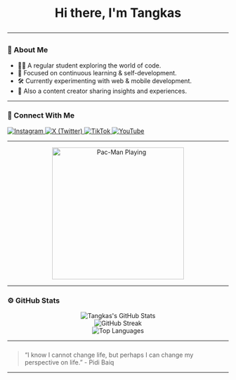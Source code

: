 <!-- GitHub Profile README -->
<h1 align="center">Hi there, I'm Tangkas

---

### 👤 About Me
- 🧑‍🎓 A regular student exploring the world of code.
- 🎯 Focused on continuous learning & self-development.
- 🛠️ Currently experimenting with web & mobile development.
- 🎨 Also a content creator sharing insights and experiences.

---

### 📲 Connect With Me
<p align="left">
  <a href="https://www.instagram.com/tangkasiang_04" target="_blank">
    <img alt="Instagram" src="https://img.shields.io/badge/Instagram-E4405F?style=for-the-badge&logo=instagram&logoColor=white"/>
  </a>
  <a href="https://x.com/tangkasiang_04" target="_blank">
    <img alt="X (Twitter)" src="https://img.shields.io/badge/X-000000?style=for-the-badge&logo=twitter&logoColor=white"/>
  </a>
  <a href="https://www.tiktok.com/@ytr3v0k" target="_blank">
    <img alt="TikTok" src="https://img.shields.io/badge/TikTok-010101?style=for-the-badge&logo=tiktok&logoColor=white"/>
  </a>
  <a href="https://www.youtube.com/@r3v0k33" target="_blank">
    <img alt="YouTube" src="https://img.shields.io/badge/YouTube-FF0000?style=for-the-badge&logo=youtube&logoColor=white"/>
  </a>
</p>

---

<p align="center">
  <img src="https://media.giphy.com/media/3o7aD2sa1g0g0g0g0g/giphy.gif" alt="Pac-Man Playing" width="300"/>
</p>

---

### ⚙️ GitHub Stats
<p align="center">
  <img src="https://github-readme-stats.vercel.app/api?username=tangkasiang&show_icons=true&theme=radical" alt="Tangkas's GitHub Stats" />
  <br/>
  <img src="https://github-readme-streak-stats.herokuapp.com/?user=tangkasiang&theme=radical" alt="GitHub Streak" />
  <br/>
  <img src="https://github-readme-stats.vercel.app/api/top-langs/?username=tangkasiang&layout=compact&theme=radical" alt="Top Languages"/>
</p>

---

### 
> “I know I cannot change life, but perhaps I can change my perspective on life.” - Pidi Baiq

---
